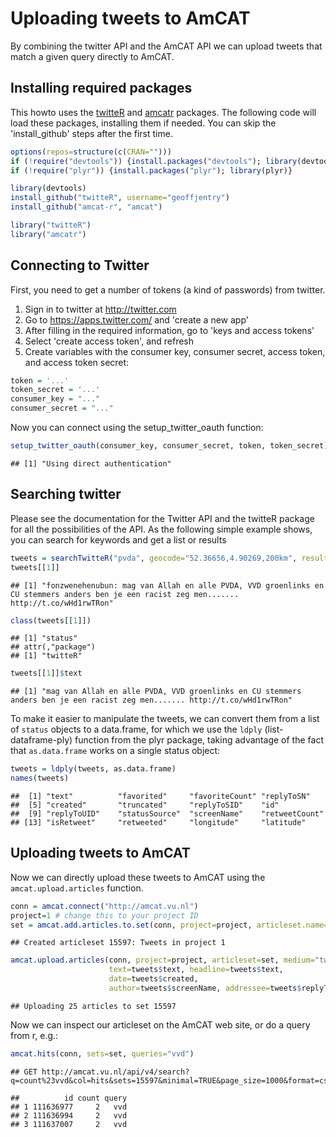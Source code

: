 Uploading tweets to AmCAT
=========================

By combining the twitter API and the AmCAT API we can upload tweets that match a given query directly to AmCAT.

Installing required packages
----

This howto uses the [twitteR](http://cran.r-project.org/web/packages/twitteR/index.html) and [amcatr](http://github.com/amcat/amcat-r) packages. 
The following code will load these packages, installing them if needed.
You can skip the 'install_github' steps after the first time. 


```r
options(repos=structure(c(CRAN="")))
if (!require("devtools")) {install.packages("devtools"); library(devtools)}
if (!require("plyr")) {install.packages("plyr"); library(plyr)}

library(devtools)
install_github("twitteR", username="geoffjentry")
install_github("amcat-r", "amcat")

library("twitteR")
library("amcatr")
```

Connecting to Twitter
----

First, you need to get a number of tokens (a kind of passwords) from twitter.
1. Sign in to twitter at http://twitter.com
2. Go to https://apps.twitter.com/ and 'create a new app'
3. After filling in the required information, go to 'keys and access tokens'
4. Select 'create access token', and refresh
5. Create variables with the consumer key, consumer secret, access token, and access token secret:


```r
token = '...'
token_secret = '...'
consumer_key = "..."
consumer_secret = "..."
```



Now you can connect using the setup_twitter_oauth function:


```r
setup_twitter_oauth(consumer_key, consumer_secret, token, token_secret)
```

```
## [1] "Using direct authentication"
```

Searching twitter
----

Please see the documentation for the Twitter API and the twitteR package for all the possibilities of the API. 
As the following simple example shows, you can search for keywords and get a list or results


```r
tweets = searchTwitteR("pvda", geocode="52.36656,4.90269,200km", result_type="recent")
tweets[[1]]
```

```
## [1] "fonzwenehenubun: mag van Allah en alle PVDA, VVD groenlinks en CU stemmers anders ben je een racist zeg men....... http://t.co/wHd1rwTRon"
```

```r
class(tweets[[1]])
```

```
## [1] "status"
## attr(,"package")
## [1] "twitteR"
```

```r
tweets[[1]]$text
```

```
## [1] "mag van Allah en alle PVDA, VVD groenlinks en CU stemmers anders ben je een racist zeg men....... http://t.co/wHd1rwTRon"
```

To make it easier to manipulate the tweets, we can convert them from a list of `status` objects to a data.frame, for which we use the `ldply` (list-dataframe-ply) function from the plyr package, taking advantage of the fact that `as.data.frame` works on a single status object:


```r
tweets = ldply(tweets, as.data.frame)
names(tweets)
```

```
##  [1] "text"          "favorited"     "favoriteCount" "replyToSN"    
##  [5] "created"       "truncated"     "replyToSID"    "id"           
##  [9] "replyToUID"    "statusSource"  "screenName"    "retweetCount" 
## [13] "isRetweet"     "retweeted"     "longitude"     "latitude"
```

Uploading tweets to AmCAT
----

Now we can directly upload these tweets to AmCAT using the `amcat.upload.articles` function. 


```r
conn = amcat.connect("http://amcat.vu.nl")
project=1 # change this to your project ID
set = amcat.add.articles.to.set(conn, project=project, articleset.name="Tweets", articles=NULL)
```

```
## Created articleset 15597: Tweets in project 1
```

```r
amcat.upload.articles(conn, project=project, articleset=set, medium="twitter",
                      text=tweets$text, headline=tweets$text, 
                      date=tweets$created, 
                      author=tweets$screenName, addressee=tweets$replyToSN)
```

```
## Uploading 25 articles to set 15597
```

Now we can inspect our articleset on the AmCAT web site, or do a query from r, e.g.:


```r
amcat.hits(conn, sets=set, queries="vvd")
```

```
## GET http://amcat.vu.nl/api/v4/search?q=count%23vvd&col=hits&sets=15597&minimal=TRUE&page_size=1000&format=csv&page=1
```

```
##          id count query
## 1 111636977     2   vvd
## 2 111636994     2   vvd
## 3 111637007     2   vvd
```
